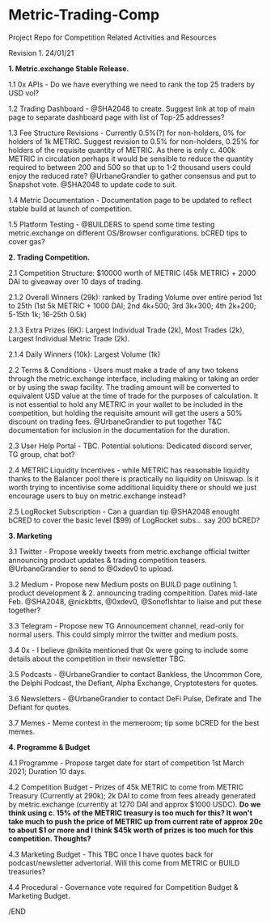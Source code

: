 # Metric-Trading-Comp
Project Repo for Competition Related Activities and Resources


Revision 1. 24/01/21


**1. Metric.exchange Stable Release.**

1.1 0x APIs - Do we have everything we need to rank the top 25 traders by USD vol?

1.2 Trading Dashboard - @SHA2048 to create. Suggest link at top of main page to separate dashboard page with list of Top-25 addresses?

1.3 Fee Structure Revisions - Currently 0.5%(?) for non-holders, 0% for holders of 1k METRIC. Suggest revision to 0.5% for non-holders, 0.25% for holders of the requisite quantity of METRIC. As there is only c. 400k METRIC in circulation perhaps it would be sensible to reduce the quantity required to between 200 and 500 so that up to 1-2 thousand users could enjoy the reduced rate? @UrbaneGrandier to gather consensus and put to Snapshot vote. @SHA2048 to update code to suit.

1.4 Metric Documentation - Documentation page to be updated to reflect stable build at launch of competition.

1.5 Platform Testing - @BUILDERS to spend some time testing metric.exchange on different OS/Browser configurations. bCRED tips to cover gas?


**2. Trading Competition.**

2.1 Competition Structure: $10000 worth of METRIC (45k METRIC) + 2000 DAI to giveaway over 10 days of trading. 

2.1.2 Overall Winners (29k): ranked by Trading Volume over entire period 1st to 25th (1st 5k METRIC + 1000 DAI; 2nd 4k+500; 3rd 3k+300; 4th 2k+200; 5-15th 1k; 16-25th 0.5k) 

2.1.3 Extra Prizes (6K): Largest Individual Trade (2k), Most Trades (2k), Largest Individual Metric Trade (2k).

2.1.4 Daily Winners (10k): Largest Volume (1k)

2.2 Terms & Conditions - Users must make a trade of any two tokens through the metric.exchange interface, including making or taking an order or by using the swap facility. The trading amount will be converted to equivalent USD value at the time of trade for the purposes of calculation. It is not essential to hold any METRIC in your wallet to be included in the competition, but holding the requisite amount will get the users a 50% discount on trading fees. @UrbaneGrandier to put together T&C documentation for inclusion in the documentation for the duration.

2.3 User Help Portal - TBC. Potential solutions: Dedicated discord server, TG group, chat bot?

2.4 METRIC Liquidity Incentives - while METRIC has reasonable liquidity thanks to the Balancer pool there is practically no liquidity on Uniswap. Is it worth trying to incentivise some additional liquidity there or should we just encourage users to buy on metric.exchange instead?

2.5 LogRocket Subscription - Can a guardian tip @SHA2048 enought bCRED to cover the basic level ($99) of LogRocket subs... say 200 bCRED?


**3. Marketing**

3.1 Twitter - Propose weekly tweets from metric.exchange official twitter announcing product updates & trading competition teasers. @UrbaneGrandier to send to @0xdev0 to upload.

3.2 Medium - Propose new Medium posts on BUILD page outlining 1. product development & 2. announcing trading compeitition. Dates mid-late Feb. @SHA2048, @nickbtts, @0xdev0, @SonofIshtar to liaise and put these together?

3.3 Telegram - Propose new TG Announcement channel, read-only for normal users. This could simply mirror the twitter and medium posts.

3.4 0x - I believe @nikita mentioned that 0x were going to include some details about the competition in their newsletter TBC.

3.5 Podcasts - @UrbaneGrandier to contact Bankless, the Uncommon Core, the Delphi Podcast, the Defiant, Alpha Exchange, Cryptotesters for quotes.

3.6 Newsletters - @UrbaneGrandier to contact DeFi Pulse, Defirate and The Defiant for quotes.

3.7 Memes - Meme contest in the memeroom; tip some bCRED for the best memes.


**4. Programme & Budget**

4.1 Programme - Propose target date for start of competition 1st March 2021; Duration 10 days.

4.2 Competition Budget - Prizes of 45k METRIC to come from METRIC Treasury (Currently at 290k); 2k DAI to come from fees already generated by metric.exchange (currently at 1270 DAI and approx $1000 USDC). **Do we think using c. 15% of the METRIC treasury is too much for this? It won't take much to push the price of METRIC up from current rate of approx 20c to about $1 or more and I think $45k worth of prizes is too much for this competition. Thoughts?** 

4.3 Marketing Budget - This TBC once I have quotes back for podcast/newsletter advertorial. Will this come from METRIC or BUILD treasuries?

4.4 Procedural - Governance vote required for Competition Budget & Marketing Budget. 


/END
